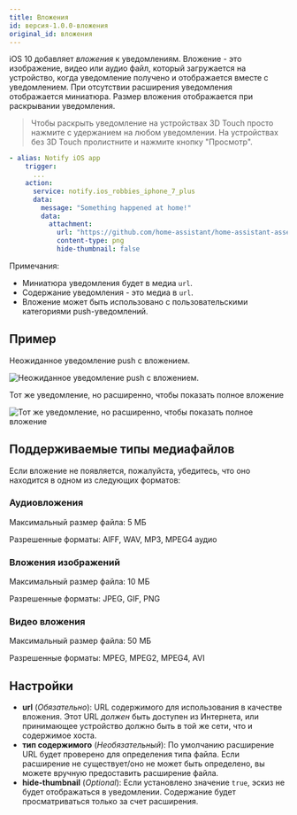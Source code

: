 ```yaml
---
title: Вложения
id: версия-1.0.0-вложения
original_id: вложения
---
```


iOS 10 добавляет *вложения* к уведомлениям. Вложение - это изображение, видео или аудио файл, который загружается на устройство, когда уведомление получено и отображается вместе с уведомлением. При отсутствии расширения уведомления отображается миниатюра. Размер вложения отображается при раскрывании уведомления.

> Чтобы раскрыть уведомление на устройствах 3D Touch просто нажмите с удержанием на любом уведомлении. На устройствах без 3D Touch пролистните и нажмите кнопку "Просмотр".

```yaml
- alias: Notify iOS app
    trigger:
      ...
    action:
      service: notify.ios_robbies_iphone_7_plus
      data:
        message: "Something happened at home!"
        data:
          attachment:
            url: "https://github.com/home-assistant/home-assistant-assets/blob/master/logo-round-192x192.png?raw=true"
            content-type: png
            hide-thumbnail: false
```

Примечания:

- Миниатюра уведомления будет в медиа `url`.
- Содержание уведомления - это медиа в `url`.
- Вложение может быть использовано с пользовательскими категориями push-уведомлений.

## Пример

Неожиданное уведомление push с вложением.

![Неожиданное уведомление push с вложением.](assets/ios/attachment.png)

Тот же уведомление, но расширенно, чтобы показать полное вложение

![Тот же уведомление, но расширенно, чтобы показать полное вложение](assets/ios/expanded_attachment.png)

## Поддерживаемые типы медиафайлов

Если вложение не появляется, пожалуйста, убедитесь, что оно находится в одном из следующих форматов:

### Аудиовложения

Максимальный размер файла: 5 МБ

Разрешенные форматы: AIFF, WAV, MP3, MPEG4 аудио

### Вложения изображений

Максимальный размер файла: 10 МБ

Разрешенные форматы: JPEG, GIF, PNG

### Видео вложения

Максимальный размер файла: 50 МБ

Разрешенные форматы: MPEG, MPEG2, MPEG4, AVI

## Настройки

- **url** (*Обязательно*): URL содержимого для использования в качестве вложения. Этот URL *должен* быть доступен из Интернета, или принимающее устройство должно быть в той же сети, что и содержимое хоста.
- **тип содержимого** (*Необязательный*): По умолчанию расширение URL будет проверено для определения типа файла. Если расширение не существует/оно не может быть определено, вы можете вручную предоставить расширение файла.
- **hide-thumbnail** (*Optional*): Если установлено значение `true`, эскиз не будет отображаться в уведомлении. Содержание будет просматриваться только за счет расширения.